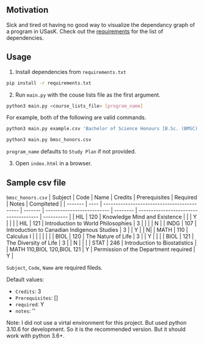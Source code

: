 ## Motivation

Sick and tired ot having no good way to visualize the dependancy graph of a program in USasK. Check out the [requirements](requirements.txt) for the list of dependencies.

## Usage

1.  Install dependencies from `requirements.txt`

```bash
pip install -r requirements.txt
```

2.  Run `main.py` with the couse lists file as the first argument.

```bash
python3 main.py <course_lists_file> [program_name]
```

For example, both of the following are valid commands.

```bash
python3 main.py example.csv 'Bachelor of Science Honours [B.Sc. (BMSC) Honours]'

python3 main.py bmsc_honors.csv
```

`program_name` defaults to `Study Plan` if not provided.

3. Open `index.html` in a browser.

## Sample csv file

`bmsc_honors.csv`
| Subject | Code | Name | Credits | Prerequisites | Required | Notes | Complteted |
| ------- | ---- | ------------------------------------------- | ------- | -------------------------- | -------- | ------------------------------------- | ---------- |
| HIL | 120 | Knowledge Mind and Existence | | | Y | | |
| HIL | 121 | Introduction to World Philosophies | 3 | | | | N |
| INDG | 107 | Introduction to Canadian Indigenous Studies | 3 | | Y | | N|
| MATH | 110 | Calculus I | | | | | |
| BIOL | 120 | The Nature of Life | 3 | | Y | | |
| BIOL | 121 | The Diversity of Life | 3 | | N | | |
| STAT | 246 | Introduction to Biostatistics | | MATH 110,BIOL 120,BIOL 121 | Y | Permission of the Department required | Y |

`Subject`, `Code`, `Name` are required fileds.

Default values:

- `Credits`: 3
- `Prerequisites`: []
- `required`: Y
- `notes`: ''

Note: I did not use a virtal environment for this project. But used python 3.10.6 for development. So it is the recommended version. But it should work with python 3.6+.
